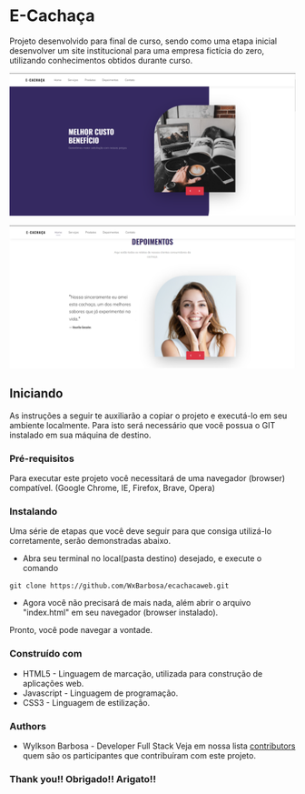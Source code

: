# E-Cachaça
Projeto desenvolvido para final de curso, sendo como uma etapa inicial desenvolver um site institucional para uma empresa fictícia do zero, utilizando conhecimentos obtidos durante curso.

![Home](https://raw.githubusercontent.com/WxBarbosa/ecachacaweb/gh-pages/material/index.PNG)

![Depoimentos](https://raw.githubusercontent.com/WxBarbosa/ecachacaweb/gh-pages/material/testimonials.PNG)

## Iniciando
As instruções a seguir te auxiliarão a copiar o projeto e executá-lo em seu ambiente localmente. Para isto será necessário que você possua o GIT instalado em sua máquina de destino.

### Pré-requisitos
Para executar este projeto você necessitará de uma navegador (browser) compatível. (Google Chrome, IE, Firefox, Brave, Opera)

### Instalando
Uma série de etapas que você deve seguir para que consiga utilizá-lo corretamente, serão demonstradas abaixo.
* Abra seu terminal no local(pasta destino) desejado, e execute o comando 
```
git clone https://github.com/WxBarbosa/ecachacaweb.git 
```
* Agora você não precisará de mais nada, além abrir o arquivo "index.html" em seu navegador (browser instalado).

Pronto, você pode navegar a vontade.

### Construído com
* HTML5 - Linguagem de marcação, utilizada para construção de aplicações web.
* Javascript - Linguagem de programação.
* CSS3 - Linguagem de estilização.

### Authors
* Wylkson Barbosa - Developer Full Stack
Veja em nossa lista [contributors](https://github.com/your/project/contributors) quem são os participantes que contribuíram com este projeto.

### Thank you!! Obrigado!! Arigato!!